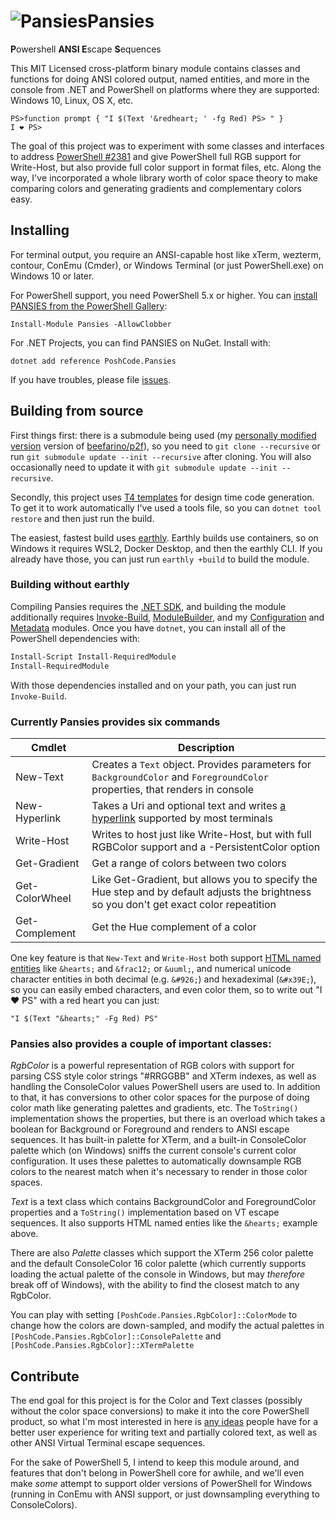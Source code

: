 # <img src="https://github.com/Jaykul/Pansies/blob/resources/Pansies_64.gif?raw=true" alt="Pansies" />Pansies

<strong>P</strong>owershell <strong>ANSI E</strong>scape <strong>S</strong>equences

This MIT Licensed cross-platform binary module contains classes and functions for doing ANSI colored output, named entities, and more in the console from .NET and PowerShell on platforms where they are supported: Windows 10, Linux, OS X, etc.

```posh
PS>function prompt { "I $(Text '&redheart; ' -fg Red) PS> " }
I ❤️ PS>
```

The goal of this project was to experiment with some classes and interfaces to address [PowerShell #2381](https://github.com/PowerShell/PowerShell/issues/2381) and give PowerShell full RGB support for Write-Host, but also provide full color support in format files, etc. Along the way, I've incorporated a whole library worth of color space theory to make comparing colors and generating gradients and complementary colors easy.

## Installing

For terminal output, you require an ANSI-capable host like xTerm, wezterm, contour, ConEmu (Cmder), or Windows Terminal (or just PowerShell.exe) on Windows 10 or later.

For PowerShell support, you need PowerShell 5.x or higher. You can [install PANSIES from the PowerShell Gallery](https://www.powershellgallery.com/packages/Pansies):

```posh
Install-Module Pansies -AllowClobber
```

For .NET Projects, you can find PANSIES on NuGet. Install with:

```posh
dotnet add reference PoshCode.Pansies
```

If you have troubles, please file [issues](https://github.com/PoshCode/Pansies/issues).

## Building from source

First things first: there is a submodule being used (my [personally modified version](https://github.com/Jaykul/p2f) version of [beefarino/p2f](https://github.com/beefarino/p2f)), so you need to `git clone --recursive` or run `git submodule update --init --recursive` after cloning. You will also occasionally need to update it with `git submodule update --init --recursive`.

Secondly, this project uses [T4 templates](https://github.com/mono/t4) for design time code generation. To get it to work automatically I've used a tools file, so you can `dotnet tool restore` and then just run the build.


The easiest, fastest build uses [earthly](https://docs.earthly.dev/). Earthly builds use containers, so on Windows it requires WSL2, Docker Desktop, and then the earthly CLI. If you already have those, you can just run `earthly +build` to build the module.

### Building without earthly

Compiling Pansies requires the [.NET SDK](https://dotnet.microsoft.com/en-us/download), and building the module additionally requires [Invoke-Build](https://github.com/nightroman/Invoke-Build), [ModuleBuilder](https://github.com/PoshCode/ModuleBuilder), and my [Configuration](http://github.com/PoshCode/Configuration) and [Metadata](https://github.com/PoshCode/Metadata) modules. Once you have `dotnet`, you can install all of the PowerShell dependencies with:

```PowerShell
Install-Script Install-RequiredModule
Install-RequiredModule
```

With those dependencies installed and on your path, you can just run `Invoke-Build`.

### Currently Pansies provides six commands

Cmdlet         | Description
------         | -----------
New-Text       | Creates a `Text` object. Provides parameters for `BackgroundColor` and `ForegroundColor` properties, that renders in console
New-Hyperlink  | Takes a Uri and optional text and writes [a hyperlink](https://gist.github.com/egmontkob/eb114294efbcd5adb1944c9f3cb5feda#file-hyperlinks_in_terminal_emulators-md) supported by most terminals
Write-Host     | Writes to host just like Write-Host, but with full RGBColor support and a -PersistentColor option
Get-Gradient   | Get a range of colors between two colors
Get-ColorWheel | Like Get-Gradient, but allows you to specify the Hue step and by default adjusts the brightness so you don't get exact color repeatition
Get-Complement | Get the Hue complement of a color

One key feature is that `New-Text` and `Write-Host` both support [HTML named entities](https://www.w3schools.com/charsets/ref_html_entities_4.asp) like `&hearts;` and `&frac12;` or `&uuml;`, and numerical unicode character entities in both decimal (e.g. `&#926;`) and hexadeximal (`&#x39E;`), so you can easily embed characters, and even color them, so to write out "I ♥ PS" with a red heart you can just:

```posh
"I $(Text "&hearts;" -Fg Red) PS"
```

### Pansies also provides a couple of important classes:

*RgbColor* is a powerful representation of RGB colors with support for parsing CSS style color strings "#RRGGBB" and XTerm indexes, as well as handling the ConsoleColor values PowerShell users are used to. In addition to that, it has conversions to other color spaces for the purpose of doing color math like generating palettes and gradients, etc. The `ToString()` implementation shows the properties, but there is an overload which takes a boolean for Background or Foreground and renders to ANSI escape sequences. It has built-in palette for XTerm, and a built-in ConsoleColor palette which (on Windows) sniffs the current console's current color configuration. It uses these palettes to automatically downsample RGB colors to the nearest match when it's necessary to render in those color spaces.

*Text* is a text class which contains BackgroundColor and ForegroundColor properties and a `ToString()` implementation based on VT escape sequences.  It also supports HTML named enties like the `&hearts;` example above.

There are also *Palette* classes which support the XTerm 256 color palette and the default ConsoleColor 16 color palette (which currently supports loading the actual palette of the console in Windows, but may _therefore_ break off of Windows), with the ability to find the closest match to any RgbColor.

You can play with setting `[PoshCode.Pansies.RgbColor]::ColorMode` to change how the colors are down-sampled, and modify the actual palettes in `[PoshCode.Pansies.RgbColor]::ConsolePalette` and `[PoshCode.Pansies.RgbColor]::XTermPalette`


## Contribute

The end goal for this project is for the Color and Text classes (possibly without the color space conversions) to make it into the core PowerShell product, so what I'm most interested in here is [any ideas](https://github.com/PoshCode/Pansies/issues) people have for a better user experience for writing text and partially colored text, as well as other ANSI Virtual Terminal escape sequences.

For the sake of PowerShell 5, I intend to keep this module around, and features that don't belong in PowerShell core for awhile, and we'll even make _some_ attempt to support older versions of PowerShell for Windows (running in ConEmu with ANSI support, or just downsampling everything to ConsoleColors).
